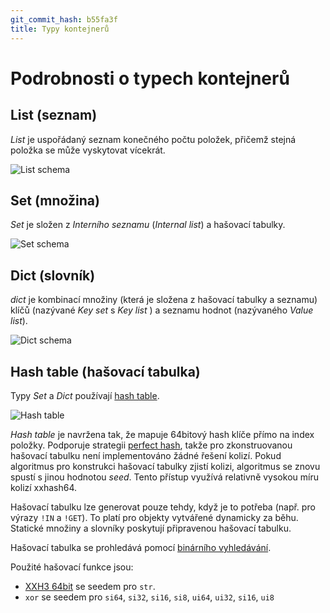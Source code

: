 ```yaml
---
git_commit_hash: b55fa3f
title: Typy kontejnerů
---
```


# Podrobnosti o typech kontejnerů

## List (seznam)

*List* je uspořádaný seznam konečného počtu položek, přičemž stejná položka se může vyskytovat vícekrát.

<img src="../container-types-list.svg" alt="List schema"/>


## Set (množina)

*Set* je složen z *Interního seznamu* (*Internal list*) a hašovací tabulky.

<img src="../container-types-set.svg" alt="Set schema"/>


## Dict (slovník)

*dict* je kombinací množiny (která je složena z hašovací tabulky a seznamu) klíčů (nazývané *Key set* s *Key list* ) a seznamu hodnot (nazývaného *Value list*).

<img src="../container-types-dict.svg" alt="Dict schema"/>


## Hash table (hašovací tabulka)

Typy *Set* a *Dict* používají [hash table](https://en.wikipedia.org/wiki/Hash_table).

<img src="../container-types-hashtable.svg" alt="Hash table"/>

*Hash table* je navržena tak, že mapuje 64bitový hash klíče přímo na index položky.
Podporuje strategii [perfect hash](https://en.wikipedia.org/wiki/Perfect_hash_function), takže pro zkonstruovanou hašovací tabulku není implementováno žádné řešení kolizí.
Pokud algoritmus pro konstrukci hašovací tabulky zjistí kolizi, algoritmus se znovu spustí s jinou hodnotou *seed*.
Tento přístup využívá relativně vysokou míru kolizí xxhash64.

Hašovací tabulku lze generovat pouze tehdy, když je to potřeba (např. pro výrazy `!IN` a `!GET`).
To platí pro objekty vytvářené dynamicky za běhu.
Statické množiny a slovníky poskytují připravenou hašovací tabulku.

Hašovací tabulka se prohledává pomocí [binárního vyhledávání](https://en.wikipedia.org/wiki/Binary_search_algorithm).


Použité hašovací funkce jsou:

 * [XXH3 64bit](https://cyan4973.github.io/xxHash/) se seedem pro `str`.
 * `xor` se seedem pro `si64`, `si32`, `si16`, `si8`, `ui64`, `ui32`, `si16`, `ui8`
